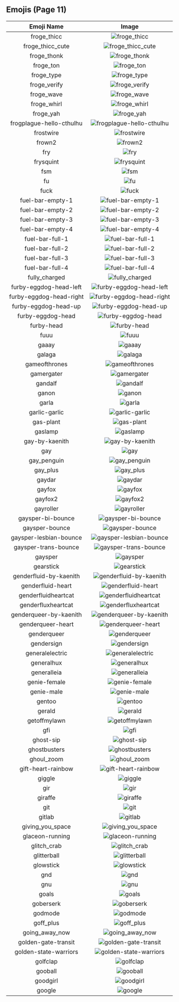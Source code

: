 
  ## Emojis (Page 11)
  |Emoji Name|Image|
  | :-: | :-: |
  |froge_thicc| ![froge_thicc](/emojis/lgbtintech/froge_thicc.png)|
  |froge_thicc_cute| ![froge_thicc_cute](/emojis/lgbtintech/froge_thicc_cute.gif)|
  |froge_thonk| ![froge_thonk](/emojis/lgbtintech/froge_thonk.png)|
  |froge_ton| ![froge_ton](/emojis/lgbtintech/froge_ton.png)|
  |froge_type| ![froge_type](/emojis/lgbtintech/froge_type.gif)|
  |froge_verify| ![froge_verify](/emojis/lgbtintech/froge_verify.png)|
  |froge_wave| ![froge_wave](/emojis/lgbtintech/froge_wave.gif)|
  |froge_whirl| ![froge_whirl](/emojis/lgbtintech/froge_whirl.png)|
  |froge_yah| ![froge_yah](/emojis/lgbtintech/froge_yah.png)|
  |frogplague-hello-cthulhu| ![frogplague-hello-cthulhu](/emojis/lgbtintech/frogplague-hello-cthulhu.png)|
  |frostwire| ![frostwire](/emojis/lgbtintech/frostwire.png)|
  |frown2| ![frown2](/emojis/lgbtintech/frown2.png)|
  |fry| ![fry](/emojis/lgbtintech/fry.png)|
  |frysquint| ![frysquint](/emojis/lgbtintech/frysquint.png)|
  |fsm| ![fsm](/emojis/lgbtintech/fsm.jpg)|
  |fu| ![fu](/emojis/lgbtintech/fu.png)|
  |fuck| ![fuck](/emojis/lgbtintech/fuck.png)|
  |fuel-bar-empty-1| ![fuel-bar-empty-1](/emojis/lgbtintech/fuel-bar-empty-1.png)|
  |fuel-bar-empty-2| ![fuel-bar-empty-2](/emojis/lgbtintech/fuel-bar-empty-2.png)|
  |fuel-bar-empty-3| ![fuel-bar-empty-3](/emojis/lgbtintech/fuel-bar-empty-3.png)|
  |fuel-bar-empty-4| ![fuel-bar-empty-4](/emojis/lgbtintech/fuel-bar-empty-4.png)|
  |fuel-bar-full-1| ![fuel-bar-full-1](/emojis/lgbtintech/fuel-bar-full-1.png)|
  |fuel-bar-full-2| ![fuel-bar-full-2](/emojis/lgbtintech/fuel-bar-full-2.png)|
  |fuel-bar-full-3| ![fuel-bar-full-3](/emojis/lgbtintech/fuel-bar-full-3.png)|
  |fuel-bar-full-4| ![fuel-bar-full-4](/emojis/lgbtintech/fuel-bar-full-4.png)|
  |fully_charged| ![fully_charged](/emojis/lgbtintech/fully_charged.png)|
  |furby-eggdog-head-left| ![furby-eggdog-head-left](/emojis/lgbtintech/furby-eggdog-head-left.png)|
  |furby-eggdog-head-right| ![furby-eggdog-head-right](/emojis/lgbtintech/furby-eggdog-head-right.png)|
  |furby-eggdog-head-up| ![furby-eggdog-head-up](/emojis/lgbtintech/furby-eggdog-head-up.png)|
  |furby-eggdog-head| ![furby-eggdog-head](/emojis/lgbtintech/furby-eggdog-head.png)|
  |furby-head| ![furby-head](/emojis/lgbtintech/furby-head.png)|
  |fuuu| ![fuuu](/emojis/lgbtintech/fuuu.png)|
  |gaaay| ![gaaay](/emojis/lgbtintech/gaaay.gif)|
  |galaga| ![galaga](/emojis/lgbtintech/galaga.jpg)|
  |gameofthrones| ![gameofthrones](/emojis/lgbtintech/gameofthrones.gif)|
  |gamergater| ![gamergater](/emojis/lgbtintech/gamergater.png)|
  |gandalf| ![gandalf](/emojis/lgbtintech/gandalf.gif)|
  |ganon| ![ganon](/emojis/lgbtintech/ganon.png)|
  |garla| ![garla](/emojis/lgbtintech/garla.png)|
  |garlic-garlic| ![garlic-garlic](/emojis/lgbtintech/garlic-garlic.png)|
  |gas-plant| ![gas-plant](/emojis/lgbtintech/gas-plant.gif)|
  |gaslamp| ![gaslamp](/emojis/lgbtintech/gaslamp.jpg)|
  |gay-by-kaenith| ![gay-by-kaenith](/emojis/lgbtintech/gay-by-kaenith.png)|
  |gay| ![gay](/emojis/lgbtintech/gay.png)|
  |gay_penguin| ![gay_penguin](/emojis/lgbtintech/gay_penguin.png)|
  |gay_plus| ![gay_plus](/emojis/lgbtintech/gay_plus.png)|
  |gaydar| ![gaydar](/emojis/lgbtintech/gaydar.png)|
  |gayfox| ![gayfox](/emojis/lgbtintech/gayfox.png)|
  |gayfox2| ![gayfox2](/emojis/lgbtintech/gayfox2.png)|
  |gayroller| ![gayroller](/emojis/lgbtintech/gayroller.png)|
  |gaysper-bi-bounce| ![gaysper-bi-bounce](/emojis/lgbtintech/gaysper-bi-bounce.gif)|
  |gaysper-bounce| ![gaysper-bounce](/emojis/lgbtintech/gaysper-bounce.gif)|
  |gaysper-lesbian-bounce| ![gaysper-lesbian-bounce](/emojis/lgbtintech/gaysper-lesbian-bounce.gif)|
  |gaysper-trans-bounce| ![gaysper-trans-bounce](/emojis/lgbtintech/gaysper-trans-bounce.gif)|
  |gaysper| ![gaysper](/emojis/lgbtintech/gaysper.png)|
  |gearstick| ![gearstick](/emojis/lgbtintech/gearstick.png)|
  |genderfluid-by-kaenith| ![genderfluid-by-kaenith](/emojis/lgbtintech/genderfluid-by-kaenith.png)|
  |genderfluid-heart| ![genderfluid-heart](/emojis/lgbtintech/genderfluid-heart.png)|
  |genderfluidheartcat| ![genderfluidheartcat](/emojis/lgbtintech/genderfluidheartcat.png)|
  |genderfluxheartcat| ![genderfluxheartcat](/emojis/lgbtintech/genderfluxheartcat.png)|
  |genderqueer-by-kaenith| ![genderqueer-by-kaenith](/emojis/lgbtintech/genderqueer-by-kaenith.png)|
  |genderqueer-heart| ![genderqueer-heart](/emojis/lgbtintech/genderqueer-heart.png)|
  |genderqueer| ![genderqueer](/emojis/lgbtintech/genderqueer.png)|
  |gendersign| ![gendersign](/emojis/lgbtintech/gendersign.png)|
  |generalelectric| ![generalelectric](/emojis/lgbtintech/generalelectric.png)|
  |generalhux| ![generalhux](/emojis/lgbtintech/generalhux.png)|
  |generalleia| ![generalleia](/emojis/lgbtintech/generalleia.png)|
  |genie-female| ![genie-female](/emojis/lgbtintech/genie-female.png)|
  |genie-male| ![genie-male](/emojis/lgbtintech/genie-male.png)|
  |gentoo| ![gentoo](/emojis/lgbtintech/gentoo.png)|
  |gerald| ![gerald](/emojis/lgbtintech/gerald.jpg)|
  |getoffmylawn| ![getoffmylawn](/emojis/lgbtintech/getoffmylawn.png)|
  |gfi| ![gfi](/emojis/lgbtintech/gfi.png)|
  |ghost-sip| ![ghost-sip](/emojis/lgbtintech/ghost-sip.png)|
  |ghostbusters| ![ghostbusters](/emojis/lgbtintech/ghostbusters.png)|
  |ghoul_zoom| ![ghoul_zoom](/emojis/lgbtintech/ghoul_zoom.gif)|
  |gift-heart-rainbow| ![gift-heart-rainbow](/emojis/lgbtintech/gift-heart-rainbow.png)|
  |giggle| ![giggle](/emojis/lgbtintech/giggle.gif)|
  |gir| ![gir](/emojis/lgbtintech/gir.gif)|
  |giraffe| ![giraffe](/emojis/lgbtintech/giraffe.png)|
  |git| ![git](/emojis/lgbtintech/git.png)|
  |gitlab| ![gitlab](/emojis/lgbtintech/gitlab.png)|
  |giving_you_space| ![giving_you_space](/emojis/lgbtintech/giving_you_space.png)|
  |glaceon-running| ![glaceon-running](/emojis/lgbtintech/glaceon-running.gif)|
  |glitch_crab| ![glitch_crab](/emojis/lgbtintech/glitch_crab.png)|
  |glitterball| ![glitterball](/emojis/lgbtintech/glitterball.gif)|
  |glowstick| ![glowstick](/emojis/lgbtintech/glowstick.gif)|
  |gnd| ![gnd](/emojis/lgbtintech/gnd.png)|
  |gnu| ![gnu](/emojis/lgbtintech/gnu.png)|
  |goals| ![goals](/emojis/lgbtintech/goals.png)|
  |goberserk| ![goberserk](/emojis/lgbtintech/goberserk.png)|
  |godmode| ![godmode](/emojis/lgbtintech/godmode.png)|
  |goff_plus| ![goff_plus](/emojis/lgbtintech/goff_plus.png)|
  |going_away_now| ![going_away_now](/emojis/lgbtintech/going_away_now.png)|
  |golden-gate-transit| ![golden-gate-transit](/emojis/lgbtintech/golden-gate-transit.png)|
  |golden-state-warriors| ![golden-state-warriors](/emojis/lgbtintech/golden-state-warriors.png)|
  |golfclap| ![golfclap](/emojis/lgbtintech/golfclap.gif)|
  |gooball| ![gooball](/emojis/lgbtintech/gooball.png)|
  |goodgirl| ![goodgirl](/emojis/lgbtintech/goodgirl.gif)|
  |google| ![google](/emojis/lgbtintech/google.png)|
  